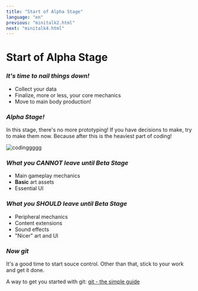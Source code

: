 ```yaml
---
title: "Start of Alpha Stage"
language: "en"
previous: "minitalk2.html"
next: "minitalk4.html"
---
```

# Start of Alpha Stage

### _It's time to nail things down!_
- Collect your data
- Finalize, more or less, your core mechanics
- Move to main body production!

### _Alpha Stage!_
In this stage, there's no more prototyping! If you have decisions to make, try to make them now. Because after this is the heaviest part of coding!

![codinggggg](https://thumbs.gfycat.com/TornOblongAsianconstablebutterfly-small.gif "Codinggg")

### _What you **CANNOT** leave until Beta Stage_
- Main gameplay mechanics
- **Basic** art assets
- Essential UI

### _What you **SHOULD** leave until Beta Stage_
- Peripheral mechanics
- Content extensions
- Sound effects
- "Nicer" art and UI

### _Now git_
It's a good time to start souce control. Other than that, stick to your work and get it done.

A way to get you started with git: [git - the simple guide](https://rogerdudler.github.io/git-guide/)